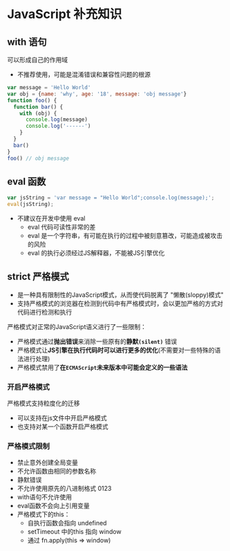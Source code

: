 # JavaScript 补充知识

## with 语句

可以形成自己的作用域

- 不推荐使用，可能是混淆错误和兼容性问题的根源

```js
var message = 'Hello World'
var obj = {name: 'why', age: '18', message: 'obj message'}
function foo() {
  function bar() {
    with (obj) {
      console.log(message)
      console.log('------')
    }
  }
  bar()
}
foo() // obj message
```

## eval 函数

```js
var jsString = 'var message = "Hello World";console.log(message);';
eval(jsString);
```

- 不建议在开发中使用 eval
  - eval 代码可读性非常的差
  - eval 是一个字符串，有可能在执行的过程中被刻意篡改，可能造成被攻击的风险
  - eval 的执行必须经过JS解释器，不能被JS引擎优化

## strict 严格模式

- 是一种具有限制性的JavaScript模式，从而使代码脱离了 "懒散(sloppy)模式"
- 支持严格模式的浏览器在检测到代码中有严格模式时，会以更加严格的方式对代码进行检测和执行

严格模式对正常的JavaScript语义进行了一些限制：

- 严格模式通过**抛出错误**来消除一些原有的**静默`(silent)`** 错误
- 严格模式让**JS引擎在执行代码时可以进行更多的优化**(不需要对一些特殊的语法进行处理)
- 严格模式禁用了**在`ECMAScript`未来版本中可能会定义的一些语法**

### 开启严格模式

严格模式支持粒度化的迁移

- 可以支持在js文件中开启严格模式
- 也支持对某一个函数开启严格模式

### 严格模式限制

- 禁止意外创建全局变量
- 不允许函数由相同的参数名称
- 静默错误
- 不允许使用原先的八进制格式 0123
- with语句不允许使用
- eval函数不会向上引用变量
- 严格模式下的this：
  - 自执行函数会指向 undefined
  - setTimeout 中的this 指向 window
  - 通过 fn.apply(this => window)
